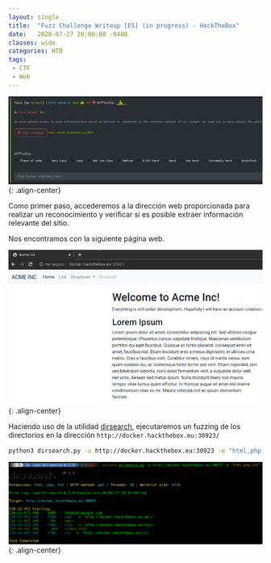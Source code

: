 ```yaml
---
layout: single
title:  "Fuzz Challenge Writeup [ES] (in progress) - HackTheBox"
date:   2020-07-27 20:00:00 -0400
classes: wide
categories: HTB
tags:
 - CTF
 - Web
---
```


![Challenge Info](/images/HTB/Fuzz/01-web.png "Challenge Info"){: .align-center}

Como primer paso, accederemos a la dirección web proporcionada para realizar un reconocimiento y verificar si es posible extraer información relevante del sitio.

Nos encontramos con la siguiente página web.

![Sitio web](/images/HTB/Fuzz/02-web.png "Sitio web"){: .align-center}

Haciendo uso de la utilidad [dirsearch](https://github.com/maurosoria/dirsearch), ejecutaremos un fuzzing de los directorios en la dirección ```http://docker.hackthebox.eu:30923/```


```bash
python3 dirsearch.py -u http://docker.hackthebox.eu:30923 -e "html,php,txt"
```

![Directory Fuzzing](/images/HTB/Fuzz/03-fuzzing1.png "Directory Fuzzing"){: .align-center}